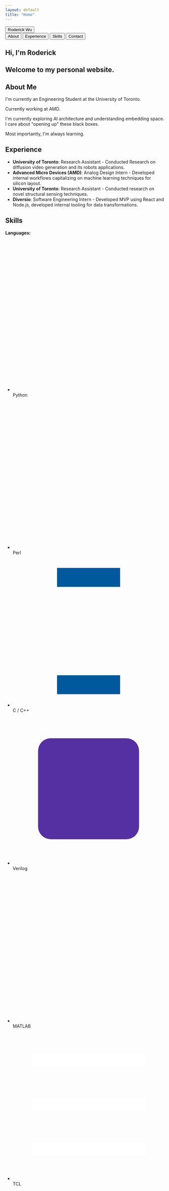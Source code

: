 ```yaml
---
layout: default
title: "Home"
---
```




<!-- ---

## 🎓 About Me {#about}

BASc in Engineering Science @ University of Toronto

---

## 💼 Experience {#experience}

- **Unversity of Toronto** - Research Assistant
    Conducted Research on diffusion video generation and its robots applications.
- **AMD** – Analog Design Intern
    Developed internal workflows capitalizing on machine learning techniques for silicon layout.
- **University of Toronto** – Research Assistant  
    Conducted research on novel structural sensing techniques.
- **Diversio** - Software Engineering Intern
    Developed MVP using React and Node.js, developed internal tooling for data transformations.

---

## 🧰 Skills {#skills}

**Languages**: Python, Perl, C/C++, Verilog, MATLAB, TCL, Java, Javascript
**Tools**: Cadence Virtuoso, Calibre, HSpice, Git, LaTeX, Atlassian Tools

---

## 📫 Contact {#contact}

- **Email**: roderick.wu@mail.utoronto.ca
- **GitHub**: [Roderick-Wu](https://github.com/Roderick-Wu)  
- **LinkedIn**: [Roderick Wu](https://www.linkedin.com/in/roderick--wu)
 -->



<body>

<!-- <div id="nav" class="navigation"> -->
<nav class="nav-links">
    <!-- <a href="#about">About Me</a> |
    <a href="#experience">Experience</a> |
    <a href="#skills">Skills</a> |
    <a href="#contact">Contact</a> -->
    <button class="nav-title" onclick="location.href='#title-card'">Roderick Wu</button>
    <div class="nav-buttons">
        <button onclick="location.href='#about'">About</button>
        <button onclick="location.href='#experience'">Experience</button>
        <button onclick="location.href='#skills'">Skills</button>
        <button onclick="location.href='#contact'">Contact</button>
    </div>
</nav>

<div class="page-content">

<div class="nav-spacer"></div>

<section id="title-card" class="section-fullscreen">
    <div>
        <h1 class="title-heading">Hi, I'm Roderick</h1>
        <h2 class="title-subheading">Welcome to my personal website.</h2>
    </div>
</section>

<section id="about" class="section-fullscreen">
    <div>
        <h1>About Me</h1>
    </div>
    <div id="about-content" class="content">
        <p>I'm currently an Engineering Student at the University of Toronto.</p>
        <p>Currently working at AMD.</p>
        <p>I'm currently exploring AI architecture and understanding embedding space. I care about "opening up" these black boxes. </p>
        <p>Most importantly, I'm always learning.</p>
    </div>
</section>

<section id="experience" class="section-fullscreen">
    <div>
        <h1>Experience</h1>
    </div>
    <div id="experience-content" class="content">
        <ul>
            <li><strong>University of Toronto</strong>: Research Assistant - Conducted Research on diffusion video generation and its robots applications.</li>
            <li><strong>Advanced Micro Devices (AMD)</strong>: Analog Design Intern - Developed internal workflows capitalizing on machine learning techniques for silicon layout.</li>
            <li><strong>University of Toronto</strong>: Research Assistant - Conducted research on novel structural sensing techniques.</li>
            <li><strong>Diversio</strong>: Software Engineering Intern - Developed MVP using React and Node.js, developed internal tooling for data transformations.</li>
        </ul>
    </div>
</section>

<!-- <section id="experience" class="section-fullscreen">
    <div>
        <h1>Experience</h1>
    </div>
    <div id="experience-content" class="content">
        <div onclick="toggleSection('exp_content_1')">
            <h2><strong>University of Toronto</strong>: Research Assistant - Studying diffusion model models and its robotic applications</h2>
            <div id="exp_content_1" class="content">
                <li>Studying video generation for robotics applications. Investigating Diffusion/Consistency models with novel methods for refinement.</li>
                <li>Extracting information from latent embeddings</li>
            </div>
        </div>
        <div onclick="toggleSection('exp_content_2')">
            <h2><strong>Advanced Micro Devices (AMD)</strong>: Analog Design Intern - Working on internal workflows capitalizing on machine learning techniques for silicon layout</h2>
            <div id="exp_content_2" class="content">
                <li></li>
            </div>
        </div>
        <div onclick="toggleSection('exp_content_3')">
            <h2><strong>University of Toronto</strong>: Research Assistant - Conducted research on novel structural sensing techniques</h2>
            <div id="exp_content_3" class="content">
                <li></li>
            </div>
        </div>
        <div onclick="toggleSection('exp_content_4')">
            <h2><strong>Diversio</strong>: Software Engineering Intern - Built products to advance AI applications</h2>
            <div id="exp_content_4" class="content">
                <li></li>
            </div>
        </div>
    </div>
</section> -->

<section id="skills" class="section-fullscreen">
    <div>
        <h1>Skills</h1>
    </div>
    <div id="skills-content" class="content">
        <p><strong>Languages:</strong></p>
        <ul class="skills-list">
        <li>
            <svg viewBox="0 0 24 24" fill="#3776AB"><title>Python</title><path d="M12.41 1.93c..."/></svg>
            Python
        </li>
        <li>
            <svg viewBox="0 0 24 24" fill="#000000"><title>Perl</title><path d="M12 0c..."/></svg>
            Perl
        </li>
        <li>
            <svg viewBox="0 0 24 24" fill="#00599C"><title>C++</title><path d="M7 2h10v3H7z M7 19h10v3H7z"/></svg>
            C / C++
        </li>
        <li>
            <svg viewBox="0 0 24 24" fill="#5430A2"><title>Verilog</title><rect x="4" y="4" width="16" height="16" rx="2"/></svg>
            Verilog
        </li>
        <li>
            <svg viewBox="0 0 24 24" fill="#0076A8"><title>MATLAB</title><path d="M1.1 5.2c..."/></svg>
            MATLAB
        </li>
        <li>
            <svg viewBox="0 0 24 24" fill="#E6B91E"><title>Tcl</title><path d="M3 5h18M3 12h18M3 19h18" stroke="#fff" stroke-width="2"/></svg>
            TCL
        </li>
        <li>
            <svg viewBox="0 0 24 24" fill="#007396"><title>Java</title><path d="M12 2s..."/></svg>
            Java
        </li>
        <li>
            <svg viewBox="0 0 24 24" fill="#F7DF1E"><title>JavaScript</title><path d="M0 0h24v24H0z"/><path fill="#000" d="M12.07 18.36l1.03.77c..."/></svg>
            JavaScript
        </li>
        </ul>
        <p><strong>Tools:</strong> Cadence Virtuoso, Calibre, HSpice, Git, LaTeX, Atlassian Tools</p>
    </div>
</section>

<section id="contact" class="section-fullscreen">
    <div>
        <h1>Contact</h1>
    </div>
    <div id="contact-content" class="content">
        <div class="contact-item">
            <svg class="contact-icon" viewBox="0 0 24 24">
                <path d="M20 4H4c-1.1 0-1.99.9-1.99 2L2 18c0 1.1.9 2 2 2h16c1.1 0 2-.9 2-2V6c0-1.1-.9-2-2-2zm0 4l-8 5-8-5V6l8 5 8-5v2z"/>
            </svg>
            <a href="mailto:roderick.wu@mail.utoronto.ca" target="_blank" class="contact-link email-link">roderick.wu@mail.utoronto.ca</a>
        </div>
        <div class="contact-item">
            <svg class="contact-icon" viewBox="0 0 24 24">
                <path d="M12 0c-6.626 0-12 5.373-12 12 0 5.302 3.438 9.8 8.207 11.387.599.111.793-.261.793-.577v-2.234c-3.338.726-4.033-1.416-4.033-1.416-.546-1.387-1.333-1.756-1.333-1.756-1.089-.745.083-.729.083-.729 1.205.084 1.839 1.237 1.839 1.237 1.07 1.834 2.807 1.304 3.492.997.107-.775.418-1.305.762-1.604-2.665-.305-5.467-1.334-5.467-5.931 0-1.311.469-2.381 1.236-3.221-.124-.303-.535-1.524.117-3.176 0 0 1.008-.322 3.301 1.23.957-.266 1.983-.399 3.003-.404 1.02.005 2.047.138 3.006.404 2.291-1.552 3.297-1.23 3.297-1.23.653 1.653.242 2.874.118 3.176.77.84 1.235 1.911 1.235 3.221 0 4.609-2.807 5.624-5.479 5.921.43.372.823 1.102.823 2.222v3.293c0 .319.192.694.801.576 4.765-1.589 8.199-6.086 8.199-11.386 0-6.627-5.373-12-12-12z"/>
            </svg>
            <a href="https://github.com/Roderick-Wu" target="_blank" class="contact-link github-link">GitHub</a>
        </div>
        <div class="contact-item">
            <svg class="contact-icon" viewBox="0 0 24 24">
                <path d="M20.447 20.452h-3.554v-5.569c0-1.328-.027-3.037-1.852-3.037-1.853 0-2.136 1.445-2.136 2.939v5.667H9.351V9h3.414v1.561h.046c.477-.9 1.637-1.85 3.37-1.85 3.601 0 4.267 2.37 4.267 5.455v6.286zM5.337 7.433c-1.144 0-2.063-.926-2.063-2.065 0-1.138.92-2.063 2.063-2.063 1.14 0 2.064.925 2.064 2.063 0 1.139-.925 2.065-2.064 2.065zm1.782 13.019H3.555V9h3.564v11.452zM22.225 0H1.771C.792 0 0 .774 0 1.729v20.542C0 23.227.792 24 1.771 24h20.451C23.2 24 24 23.227 24 22.271V1.729C24 .774 23.2 0 22.222 0h.003z"/>
            </svg>
            <a href="https://www.linkedin.com/in/roderick--wu/" target="_blank" class="contact-link linkedin-link">LinkedIn</a>
        </div>
    </div>
</section>

<section id="test_chatbot" class="section-fullscreen">
    <div>
        <h1>Chat with Bot</h1>
    </div>
  <textarea id="input" rows="4" cols="50"></textarea><br>
  <button onclick="sendMessage()">Send</button>
  <p><strong>Response:</strong> <span id="response"></span></p>

  <script>
    async function sendMessage() {
      const message = document.getElementById("input").value;
      const res = await fetch("https://65da78e74b23.ngrok-free.app/chat", {
        method: "POST",
        headers: { "Content-Type": "application/json" },
        body: JSON.stringify({ message })
      });
      const data = await res.json();
      document.getElementById("response").innerText = data.response;
    }
  </script>
</section>

</body>
